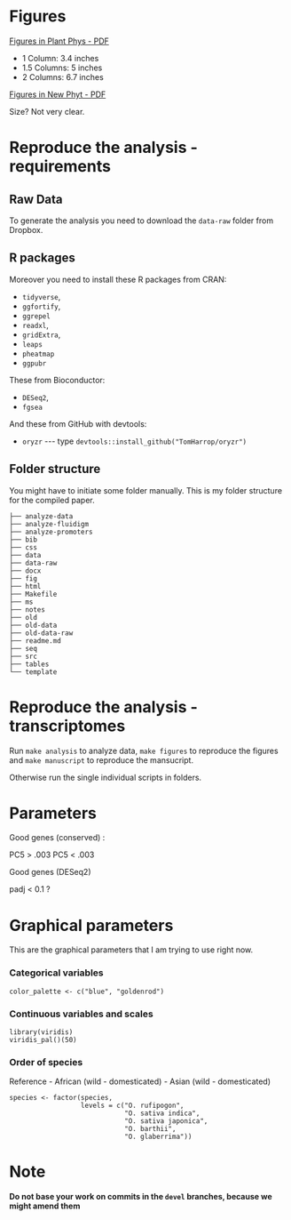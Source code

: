 # Figures

[Figures in Plant Phys - PDF](https://pphys.msubmit.net/images/ASPB_DigitalArtGuidelines.pdf)

- 1 Column: 3.4 inches
- 1.5 Columns: 5 inches 
- 2 Columns: 6.7 inches

[Figures in New Phyt - PDF](https://authorservices.wiley.com/asset/photos/electronic_artwork_guidelines.pdf)

Size? Not very clear.

# Reproduce the analysis - requirements

## Raw Data

To generate the analysis you need to download the `data-raw` folder from Dropbox.


## R packages

Moreover you need to install these R packages from CRAN:

- `tidyverse`,
- `ggfortify`,
- `ggrepel`
- `readxl`,
- `gridExtra`,
- `leaps`
- `pheatmap`
- `ggpubr`

These from Bioconductor:

- `DESeq2`,
- `fgsea`

And these from GitHub with devtools:

- `oryzr` --- type `devtools::install_github("TomHarrop/oryzr")`

## Folder structure

You might have to initiate some folder manually. This is my folder structure for the compiled paper.

```
├── analyze-data
├── analyze-fluidigm
├── analyze-promoters
├── bib
├── css
├── data
├── data-raw
├── docx
├── fig
├── html
├── Makefile
├── ms
├── notes
├── old
├── old-data
├── old-data-raw
├── readme.md
├── seq
├── src
├── tables
└── template
```

# Reproduce the analysis - transcriptomes

Run `make analysis` to analyze data, `make figures` to reproduce the figures and `make manuscript` to reproduce the mansucript.

Otherwise run the single individual scripts in folders.

# Parameters

Good genes (conserved) :

PC5 > .003
PC5 < .003

Good genes (DESeq2)

padj < 0.1 ?

# Graphical parameters

This are the graphical parameters that I am trying to use right now.

### Categorical variables

```
color_palette <- c("blue", "goldenrod")
```

### Continuous variables and scales

```
library(viridis)
viridis_pal()(50)
```

### Order of species

Reference - African (wild - domesticated) - Asian (wild - domesticated)

```
species <- factor(species,
                  levels = c("O. rufipogon",
                             "O. sativa indica",
                             "O. sativa japonica",
                             "O. barthii",
                             "O. glaberrima"))
```



# Note

**Do not base your work on commits in the `devel` branches, because we might amend them**
